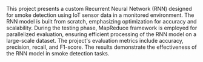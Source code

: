 This project presents a custom Recurrent Neural Network (RNN) designed for smoke detection using IoT sensor data in a monitored environment. The RNN model is built from scratch, emphasizing optimization for accuracy and scalability. During the testing phase, MapReduce framework is employed for parallelized evaluation, ensuring efficient processing of the RNN model on a large-scale dataset. The project's evaluation metrics include accuracy, precision, recall, and F1-score. The results demonstrate the effectiveness of the RNN model in smoke detection tasks.
